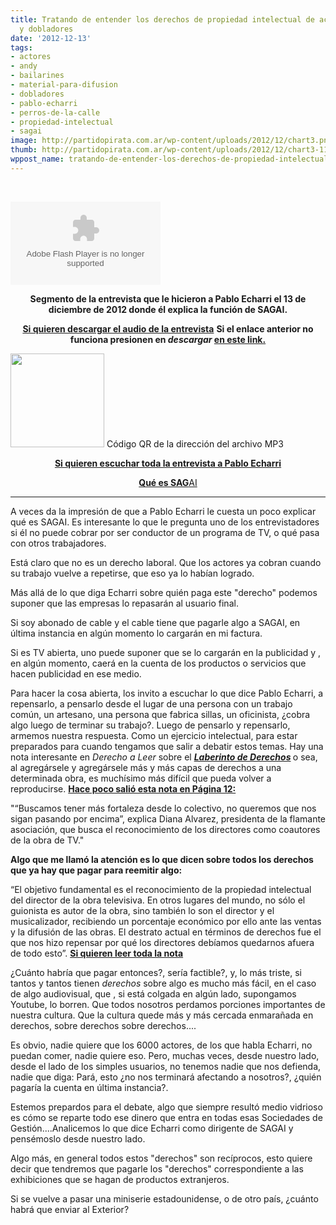 ```yaml
---
title: Tratando de entender los derechos de propiedad intelectual de actores, bailarines
  y dobladores
date: '2012-12-13'
tags:
- actores
- andy
- bailarines
- material-para-difusion
- dobladores
- pablo-echarri
- perros-de-la-calle
- propiedad-intelectual
- sagai
image: http://partidopirata.com.ar/wp-content/uploads/2012/12/chart3.png
thumb: http://partidopirata.com.ar/wp-content/uploads/2012/12/chart3-115x115.png
wppost_name: tratando-de-entender-los-derechos-de-propiedad-intelectual-de-actores-bailarines-y-dobladores
---
```


&nbsp;

<object id="player1645119" width="240" height="133" classid="clsid:d27cdb6e-ae6d-11cf-96b8-444553540000" codebase="http://download.macromedia.com/pub/shockwave/cabs/flash/swflash.cab#version=6,0,40,0"><param name="AllowScriptAccess" value="always" /><param name="allowFullScreen" value="true" /><param name="wmode" value="transparent" /><param name="src" value="http://www.ivoox.com/playerivoox_ee_1645119_1.html" /><param name="allowfullscreen" value="true" /><param name="allowscriptaccess" value="always" /><embed id="player1645119" width="240" height="133" type="application/x-shockwave-flash" src="http://www.ivoox.com/playerivoox_ee_1645119_1.html" AllowScriptAccess="always" allowFullScreen="true" wmode="transparent" allowfullscreen="true" allowscriptaccess="always" /></object>
<p style="text-align: center;"><strong>Segmento de la entrevista que le hicieron a Pablo Echarri el 13 de diciembre de 2012 donde él explica la función de SAGAI.</strong></p>
<p style="text-align: center;"><strong><a href="http://www.ivoox.com/pablo-echarri-hablando-sobre-sagai-perros_md_1645119_1.mp3" target="_blank">Si quieren descargar el audio de la entrevista</a></strong>
<strong> Si el enlace anterior no funciona presionen en <em>descargar</em> <a href="http://www.ivoox.com/pablo-echarri-hablando-sobre-sagai-perros-audios-mp3_rf_1645119_1.html" target="_blank">en este link.</a></strong></p>


<a href="http://partidopirata.com.ar/wp-content/uploads/2012/12/chart3.png"><img class="size-full wp-image-7818" title="chart" src="http://partidopirata.com.ar/wp-content/uploads/2012/12/chart3.png" alt="" width="150" height="150" /></a> Código QR de la dirección del archivo MP3

<p style="text-align: center;"><strong><a href="http://perros.metro951.com/2012/12/13/el-hombre-subwoofer/" target="_blank">Si quieren escuchar toda la entrevista a Pablo Echarri</a></strong></p>
<p style="text-align: center;"><a href="http://www.sagai.org/html_institucional/sagai.php" target="_blank"><strong>Qué es SAG</strong>AI</a></p>


<hr />

A veces da la impresión de que a Pablo Echarri le cuesta un poco explicar qué es SAGAI. Es interesante lo que le pregunta uno de los entrevistadores si él no puede cobrar por ser conductor de un programa de TV, o qué pasa con otros trabajadores.

Está claro que no es un derecho laboral. Que los actores ya cobran cuando su trabajo vuelve a repetirse, que eso ya lo habían logrado.

Más allá de lo que diga Echarri sobre quién paga este "derecho" podemos suponer que las empresas lo repasarán al usuario final.

Si soy abonado de cable y el cable tiene que pagarle algo a SAGAI, en última instancia en algún momento lo cargarán en mi factura.

Si es TV abierta, uno puede suponer que se lo cargarán en la publicidad y , en algún momento, caerá en la cuenta de los productos o servicios que hacen publicidad en ese medio.

Para hacer la cosa abierta, los invito a escuchar lo que dice Pablo Echarri, a repensarlo, a pensarlo desde el lugar de una persona con un trabajo común, un artesano, una persona que fabrica sillas, un oficinista, ¿cobra algo luego de terminar su trabajo?. Luego de pensarlo y repensarlo, armemos nuestra respuesta. Como un ejercicio intelectual, para estar preparados para cuando tengamos que salir a debatir estos temas.
Hay una nota interesante en <em>Derecho a Leer</em> sobre el <strong><em><a href="http://partidopirata.com.ar/4973/la-ompi-esta-firmando-tranquilamente-un-acuerdo-para-darle-a-las-estrellas-de-hollywood-su-propia-version-especial-de-derecho-de-autor">Laberinto de Derechos</a></em> </strong>o sea, al agregársele y agregársele más y más capas de derechos a una determinada obra, es muchísimo más difícil que pueda volver a reproducirse.
<strong><a href="http://www.pagina12.com.ar/diario/suplementos/espectaculos/8-27261-2012-12-08.html" target="_blank">Hace poco salió esta nota en Página 12:</a></strong>

"“Buscamos tener más fortaleza desde lo colectivo, no queremos que nos sigan pasando por encima”, explica Diana Alvarez, presidenta de la flamante asociación, que busca el reconocimiento de los directores como coautores de la obra de TV."

<strong>Algo que me llamó la atención es lo que dicen sobre todos los derechos que ya hay que pagar para reemitir algo:</strong>

“El objetivo fundamental es el reconocimiento de la propiedad intelectual del director de la obra televisiva. En otros lugares del mundo, no sólo el guionista es autor de la obra, sino también lo son el director y el musicalizador, recibiendo un porcentaje económico por ello ante las ventas y la difusión de las obras. El destrato actual en términos de derechos fue el que nos hizo repensar por qué los directores debíamos quedarnos afuera de todo esto”.
<strong><a href="http://www.pagina12.com.ar/diario/suplementos/espectaculos/8-27261-2012-12-08.html" target="_blank">Si quieren leer toda la nota</a></strong>

¿Cuánto habría que pagar entonces?, sería factible?, y, lo más triste, si tantos y tantos tienen <em>derechos</em> sobre algo es mucho más fácil, en el caso de algo audiovisual, que , si está colgada en algún lado, supongamos Youtube, lo borren. Que todos nosotros perdamos porciones importantes de nuestra cultura. Que la cultura quede más y más cercada enmarañada en derechos, sobre derechos sobre derechos....

Es obvio, nadie quiere que los 6000 actores, de los que habla Echarri, no puedan comer, nadie quiere eso. Pero, muchas veces, desde nuestro lado, desde el lado de los simples usuarios, no tenemos nadie que nos defienda, nadie que diga: Pará, esto ¿no nos terminará afectando a nosotros?, ¿quién pagaría la cuenta en última instancia?.

Estemos prepardos para el debate, algo que siempre resultó medio vidrioso es cómo se reparte todo ese dinero que entra en todas esas Sociedades de Gestión....Analicemos lo que dice Echarri como dirigente de SAGAI y pensémoslo desde nuestro lado.

Algo más, en general todos estos "derechos" son recíprocos, esto quiere decir que tendremos que pagarle los "derechos" correspondiente a las exhibiciones que se hagan de productos extranjeros.

Si se vuelve a pasar una miniserie estadounidense, o de otro país, ¿cuánto habrá que enviar al Exterior?
